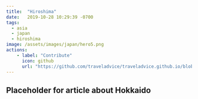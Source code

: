 ```yaml
---
title:  "Hiroshima"
date:   2019-10-28 10:29:39 -0700
tags: 
  - asia 
  - japan
  - hiroshima
image: /assets/images/japan/hero5.png
actions:
    - label: "Contribute"
      icon: github
      url: "https://github.com/traveladvice/traveladvice.github.io/blob/master/_posts/2019-11-25-hiroshima.markdown"
---
```



## Placeholder for article about Hokkaido

[Tokyo]: /tokyo/
[Kyoto]: /kyoto/
[Japan]: /japan/
[Shinkansen]: https://en.wikipedia.org/wiki/Shinkansen